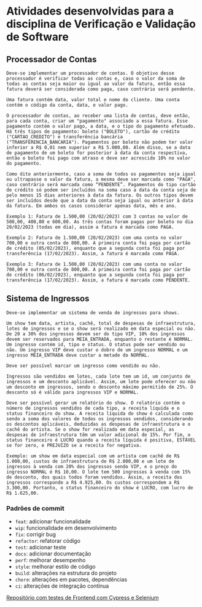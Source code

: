 # Atividades desenvolvidas para a disciplina de Verificação e Validação de Software

## Processador de Contas
    Deve-se implementar um processador de contas. O objetivo desse processador é verificar todas as contas e, caso o valor da soma de todas as contas seja maior ou igual ao valor da fatura, então essa fatura deverá ser considerada como paga, caso contrário será pendente.

    Uma fatura contém data, valor total e nome do cliente. Uma conta contém o código da conta, data, e valor pago.

    O processador de contas, ao receber uma lista de contas, deve então, para cada conta, criar um "pagamento" associado a essa fatura. Esse pagamento contém o valor pago, a data, e o tipo do pagamento efetuado. Há três tipos de pagamento: boleto ("BOLETO"), cartão de crédito ("CARTAO_CREDITO") e transferência bancária ("TRANSFERENCIA_BANCARIA"). Pagamentos por boleto não podem ter valor inferior a R$ 0,01 nem superior a R$ 5.000,00. Além disso, se a data de pagamento de um boleto for posterior à data da conta respectiva, então o boleto foi pago com atraso e deve ser acrescido 10% no valor do pagamento.

    Como dito anteriormente, caso a soma de todos os pagamentos seja igual ou ultrapasse o valor da fatura, a mesma deve ser marcada como "PAGA", caso contrário será marcada como “PENDENTE”. Pagamentos do tipo cartão de crédito só podem ser incluídos na soma caso a data da conta seja de pelo menos 15 dias anteriores à data da fatura. Os outros tipos devem ser incluídos desde que a data da conta seja igual ou anterior à data da fatura. Em ambos os casos considerar apenas data, mês e ano.

    Exemplo 1: Fatura de 1.500,00 (20/02/2023) com 3 contas no valor de 500,00, 400,00 e 600,00. As três contas foram pagas por boleto no dia 20/02/2023 (todas em dia), assim a fatura é marcada como PAGA.

    Exemplo 2: Fatura de 1.500,00 (20/02/2023) com uma conta no valor 700,00 e outra conta de 800,00. A primeira conta foi paga por cartão de crédito (05/02/2023), enquanto que a segunda conta foi paga por transferência (17/02/2023). Assim, a fatura é marcada como PAGA.

    Exemplo 3: Fatura de 1.500,00 (20/02/2023) com uma conta no valor 700,00 e outra conta de 800,00. A primeira conta foi paga por cartão de crédito (06/02/2023), enquanto que a segunda conta foi paga por transferência (17/02/2023). Assim, a fatura é marcada como PENDENTE.

## Sistema de Ingressos
    Deve-se implementar um sistema de venda de ingressos para shows.

    Um show tem data, artista, cachê, total de despesas de infraestrutura, lotes de ingressos e se o show será realizado em data especial ou não. De 20 a 30% dos ingressos devem ser do tipo VIP, 10% dos ingressos devem ser reservados para MEIA_ENTRADA, enquanto o restante é NORMAL. Um ingresso contém id, tipo e status. O status pode ser vendido ou não. Um ingresso VIP deve custar o dobro de um ingresso NORMAL e um ingresso MEIA_ENTRADA deve custar a metade do NORMAL.

    Deve ser possível marcar um ingresso como vendido ou não.

    Ingressos são vendidos em lotes, cada lote tem um id, um conjunto de ingressos e um desconto aplicável. Assim, um lote pode oferecer ou não um desconto em ingressos, sendo o desconto máximo permitido de 25%. O desconto só é válido para ingressos VIP e NORMAL.

    Deve ser possível gerar um relatório do show. O relatório contém o número de ingressos vendidos de cada tipo, a receita líquida e o status financeiro do show. A receita líquida do show é calculada como sendo a soma dos valores de todos os ingressos vendidos, considerando os descontos aplicáveis, deduzidas as despesas de infraestrutura e o cachê do artista. Se o show for realizado em data especial, as despesas de infraestrutura têm um valor adicional de 15%. Por fim, o status financeiro é LUCRO quando a receita líquida é positiva, ESTÁVEL se for zero, e PREJUÍZO se a receita for negativa.

    Exemplo: um show em data especial com um artista com cachê de R$ 1.000,00, custos de infraestrutura de R$ 2.000,00 e um lote de ingressos à venda com 20% dos ingressos sendo VIP, e o preço do ingresso NORMAL é R$ 10,00. O lote tem 500 ingressos à venda com 15% de desconto, dos quais todos foram vendidos. Assim, a receita dos ingressos corresponde a R$ 4.925,00. Os custos correspondem a R$ 3.300,00. Portanto, o status financeiro do show é LUCRO, com lucro de R$ 1.625,00.

### Padrões de commit
- `feat`: adicionar funcionalidade
- `wip`: funcionalidade em desenvolvimento
- `fix`: corrigir bug
- `refactor`: refatorar código
- `test`: adicionar teste
- `docs`: adicionar documentação
- `perf`: melhorar desempenho
- `style`: melhorar estilo de código
- `build`: alterações na estrutura do projeto
- `chore`: alterações em pacotes, dependências
- `ci`: alterações de integração contínua

[Repositório com testes de Frontend com Cypress e Selenium](https://github.com/Vitoria-Maria0912/gui-testing-selenium-cypress.git)
